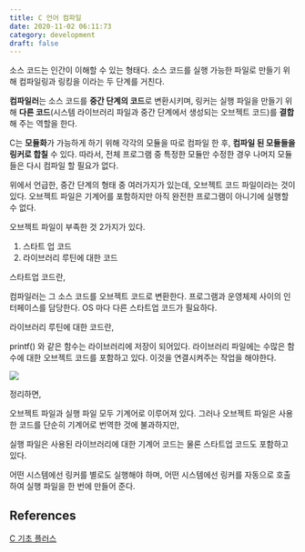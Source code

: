 ```yaml
---
title: C 언어 컴파일
date: 2020-11-02 06:11:73
category: development
draft: false
---
```


소스 코드는 인간이 이해할 수 있는 형태다. 소스 코드를 실행 가능한 파일로 만들기 위해 컴파일링과 링킹을 이라는 두 단계를 거친다.

**컴파일러**는 소스 코드를 **중간 단계의 코드**로 변환시키며, 링커는 실행 파일을 만들기 위해 **다른 코드**(시스템 라이브러리 파일과 중간 단계에서 생성되는 오브젝트 코드)를 **결합**해 주는 역할을 한다.

C는 **모듈화**가 가능하게 하기 위해 각각의 모듈을 따로 컴파일 한 후, **컴파일 된 모듈들을 링커로 합칠** 수 있다. 따라서, 전체 프로그램 중 특정한 모듈만 수정한 경우 나머지 모듈들은 다시 컴파일 할 필요가 없다.

위에서 언급한, 중간 단계의 형태 중 여러가지가 있는데, 오브젝트 코드 파일이라는 것이 있다. 오브젝트 파일은 기계어를 포함하지만 아직 완전한 프로그램이 아니기에 실행할 수 없다.

오브젝트 파일이 부족한 것 2가지가 있다.

1. 스타트 업 코드
2. 라이브러리 루틴에 대한 코드

스타트업 코드란,

컴파일러는 그 소스 코드를 오브젝트 코드로 변환한다.
프로그램과 운영체제 사이의 인터페이스를 담당한다. OS 마다 다른 스타트업 코드가 필요하다.

라이브러리 루틴에 대한 코드란,

printf() 와 같은 함수는 라이브러리에 저장이 되어있다. 라이브러리 파일에는 수많은 함수에 대한 오브젝트 코드를 포함하고 있다.
이것을 연결시켜주는 작업을 해야한다.

![](./images/c_compiler.jpg)

정리하면,

오브젝트 파일과 실행 파일 모두 기계어로 이루어져 있다. 그러나 오브젝트 파일은 사용한 코드를 단순히 기계어로 번역한 것에 불과하지만,

실행 파일은 사용된 라이브러리에 대한 기계어 코드는 물론 스타트업 코드도 포함하고 있다.

어떤 시스템에선 링커를 별로도 실행해야 하며, 어떤 시스템에선 링커를 자동으로 호출하여 실행 파일을 한 번에 만들어 준다.

## References

[C 기초 플러스](http://www.yes24.com/Product/Goods/57614028)
